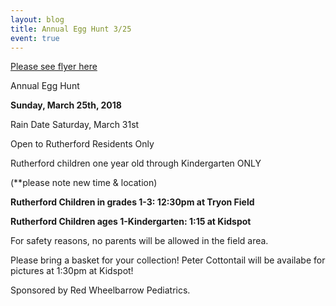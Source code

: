 ```yaml
---
layout: blog
title: Annual Egg Hunt 3/25
event: true
---
```


[Please see flyer here](https://storage.googleapis.com/static.rutherford-nj.com/recreation/posts/020118_Egg%20Hunt%202018_1.pdf)

Annual Egg Hunt

**Sunday, March 25th, 2018**

Rain Date Saturday, March 31st

Open to Rutherford Residents Only


Rutherford children one year old through Kindergarten ONLY

(**please note new time & location)


**Rutherford Children in grades 1-3: 12:30pm at Tryon Field**

**Rutherford Children ages 1-Kindergarten: 1:15 at Kidspot**

For safety reasons, no parents will be allowed in the field area.

Please bring a basket for your collection! Peter Cottontail will be availabe for pictures at 1:30pm at Kidspot!

Sponsored by Red Wheelbarrow Pediatrics.
